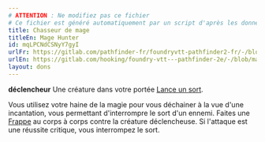 ```yaml
---
# ATTENTION : Ne modifiez pas ce fichier
# Ce fichier est généré automatiquement par un script d'après les données du module Foundry VTT officiel et de sa traduction
title: Chasseur de mage
titleEn: Mage Hunter
id: mqLPCNdCSNyY7gyI
urlFr: https://gitlab.com/pathfinder-fr/foundryvtt-pathfinder2-fr/-/blob/master/data/feats/mqLPCNdCSNyY7gyI.htm
urlEn: https://gitlab.com/hooking/foundry-vtt---pathfinder-2e/-/blob/master/packs/data/feats.db/mage-hunter.json
layout: dons
---
```

**déclencheur** Une créature dans votre portée [Lance un sort](../actions/lancer-un-sort.md).

Vous utilisez votre haine de la magie pour vous déchainer à la vue d'une incantation, vous permettant d'interrompre le sort d'un ennemi. Faites une [Frappe](../actions/frapper.md) au corps à corps contre la créature déclencheuse. Si l'attaque est une réussite critique, vous interrompez le sort.
